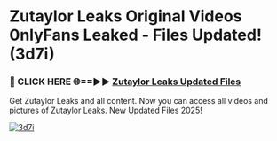# Zutaylor Leaks Original Videos 0nlyFans Leaked - Files Updated! (3d7i)

<h3>🔴 CLICK HERE 🌐==►► <a href="https://tinyurl.com/2m67pmp6" rel="nofollow">Zutaylor Leaks Updated Files</a></h3>

Get Zutaylor Leaks and all content. Now you can access all videos and pictures of Zutaylor Leaks. New Updated Files 2025!

[![3d7i](https://i.imgur.com/H4QAA4z.gif)](https://tinyurl.com/2m67pmp6)
